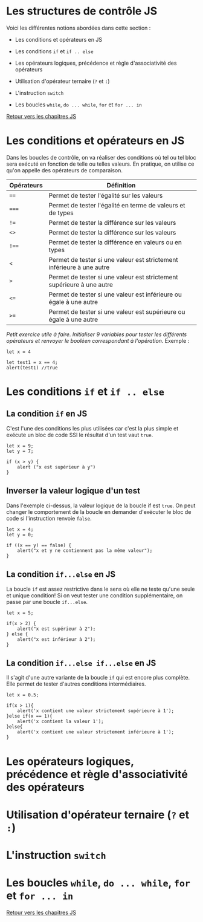# Les structures de contrôle JS

Voici les différentes notions abordées dans cette section : 

* Les conditions et opérateurs en JS

* Les conditions `if` et `if .. else`

* Les opérateurs logiques, précédence et règle d'associativité des opérateurs

* Utilisation d'opérateur ternaire (`?` et `:`) 

* L'instruction `switch`

* Les boucles `while`, `do ... while`, `for` et `for ... in`

[Retour vers les chapitres JS](https://github.com/CalcagnoLoic/aide_memoire/blob/main/R%C3%A9pertoire/js.md)

# Les conditions et opérateurs en JS

Dans les boucles de contrôle, on va réaliser des conditions où tel ou tel bloc sera exécuté en fonction de telle ou telles valeurs. En pratique, on utilise ce qu'on appelle des opérateurs de comparaison. 

| Opérateurs | Définition |
|------------|------------|
| `==`       | Permet de tester l'égalité sur les valeurs|
| `===`      | Permet de tester l'égalité en terme de valeurs et de types|
| `!=`       | Permet de tester la différence sur les valeurs|
| `<>`       | Permet de tester la différence sur les valeurs|
| `!==`      | Permet de tester la différence en valeurs ou en types|
| `<`        | Permet de tester si une valeur est strictement inférieure à une autre|
| `>`        | Permet de tester si une valeur est strictement supérieure à une autre|
| `<=`       | Permet de tester si une valeur est inférieure ou égale à une autre|
| `>=`       | Permet de tester si une valeur est supérieure ou égale à une autre|

*Petit exercice utile à faire. Initialiser 9 variables pour tester les différents opérateurs et renvoyer le booléen correspondant à l'opération.*
Exemple : 
```
let x = 4

let test1 = x == 4;
alert(test1) //true
```

# Les conditions `if` et `if .. else`

## La condition `if` en JS

C'est l'une des conditions les plus utilisées car c'est la plus simple et exécute un bloc de code SSI le résultat d'un test vaut `true`.

```
let x = 9;
let y = 7; 

if (x > y) {
    alert ("x est supérieur à y")
}
```

## Inverser la valeur logique d'un test

Dans l'exemple ci-dessus, la valeur logique de la boucle if est `true`. On peut changer le comportement de la boucle en demander d'exécuter le bloc de code si l'instruction renvoie `false`. 

```
let x = 4;
let y = 0;

if ((x == y) == false) {
    alert("x et y ne contiennent pas la même valeur");
}
```

## La condition `if...else` en JS

La boucle `if` est assez restrictive dans le sens où elle ne teste qu'une seule et unique condition! Si on veut tester une condition supplémentaire, on passe par une boucle `if...else`.

```
let x = 5;

if(x > 2) {
    alert("x est supérieur à 2");
} else {
    alert("x est inférieur à 2"); 
}
```

## La condition `if...else if...else` en JS

Il s'agit d'une autre variante de la boucle `if` qui est encore plus complète. Elle permet de tester d'autres conditions intermédiaires. 

```
let x = 0.5;

if(x > 1){
    alert('x contient une valeur strictement supérieure à 1');
}else if(x == 1){
    alert('x contient la valeur 1');
}else{
    alert('x contient une valeur strictement inférieure à 1');
}
```

# Les opérateurs logiques, précédence et règle d'associativité des opérateurs

# Utilisation d'opérateur ternaire (`?` et `:`) 

# L'instruction `switch`

# Les boucles `while`, `do ... while`, `for` et `for ... in`

[Retour vers les chapitres JS](https://github.com/CalcagnoLoic/aide_memoire/blob/main/R%C3%A9pertoire/js.md)